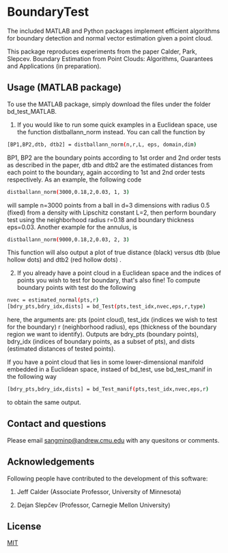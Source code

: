 # BoundaryTest
The included MATLAB and Python packages implement efficient algorithms for boundary detection and normal vector estimation given a point cloud.

This package reproduces experiments from the paper
Calder, Park, Slepcev. Boundary Estimation from Point Clouds: Algorithms, Guarantees and Applications (in preparation).






## Usage (MATLAB package)

To use the MATLAB package, simply download the files under the folder bd_test_MATLAB.

1. If you would like to run some quick examples in a Euclidean space, use the function distballann_norm instead. You can call the function by
```bash
[BP1,BP2,dtb, dtb2] = distballann_norm(n,r,L, eps, domain,dim)
```
BP1, BP2 are the boundary points according to 1st order and 2nd order tests as described in the paper, dtb and dtb2 are the estimated distances from each point to the boundary, again according to 1st and 2nd order tests respectively. As an example, the following code
```bash
distballann_norm(3000,0.18,2,0.03, 1, 3)
```
will sample n=3000 points from a ball in d=3 dimensions with radius 0.5 (fixed) from a density with Lipschitz constant L=2, then perform boundary test using the neighborhood radius r=0.18 and boundary thickness eps=0.03.
Another example for the annulus, is
```bash
distballann_norm(9000,0.18,2,0.03, 2, 3)
```
This function will also output a plot of true distance (black) versus dtb (blue hollow dots) and dtb2 (red hollow dots) .


2. If you already have a point cloud in a Euclidean space and the indices of points you wish to test for boundary, that's also fine! To compute boundary points with test do the following
```bash
nvec = estimated_normal(pts,r)
[bdry_pts,bdry_idx,dists] = bd_Test(pts,test_idx,nvec,eps,r,type)
```
here, the arguments are: pts (point cloud), test_idx (indices we wish to test for the boundary) r (neighborhood radius), eps (thickness of the boundary region we want to identify). Outputs are bdry_pts (boundary points), bdry_idx (indices of boundary points, as a subset of pts), and dists (estimated distances of tested points).

If you have a point cloud that lies in some lower-dimensional manifold embedded in a Euclidean space, instaed of bd_test, use bd_test_manif in the following way
```bash
[bdry_pts,bdry_idx,dists] = bd_Test_manif(pts,test_idx,nvec,eps,r)
```
to obtain the same output.


## Contact and questions
Please email sangminp@andrew.cmu.edu with any quesitons or comments.

## Acknowledgements
Following people have contributed to the development of this software:

1. Jeff Calder (Associate Professor, University of Minnesota)

2. Dejan Slepčev (Professor, Carnegie Mellon University)

## License
[MIT](https://choosealicense.com/licenses/mit/)
